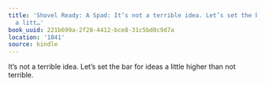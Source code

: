 ```yaml
---
title: 'Shovel Ready: A Spad: It’s not a terrible idea. Let’s set the bar for ideas
  a litt…'
book_uuid: 221b699a-2f28-4412-bce8-31c5bd0c9d7a
location: '1841'
source: kindle
---
```


It’s not a terrible idea. Let’s set the bar for ideas a little higher than not terrible.